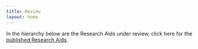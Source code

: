 ```yaml
---
title: Review
layout: home
---
```


In the hierarchy below are the Research Aids under review, click here for the [published Research Aids](./published.html).